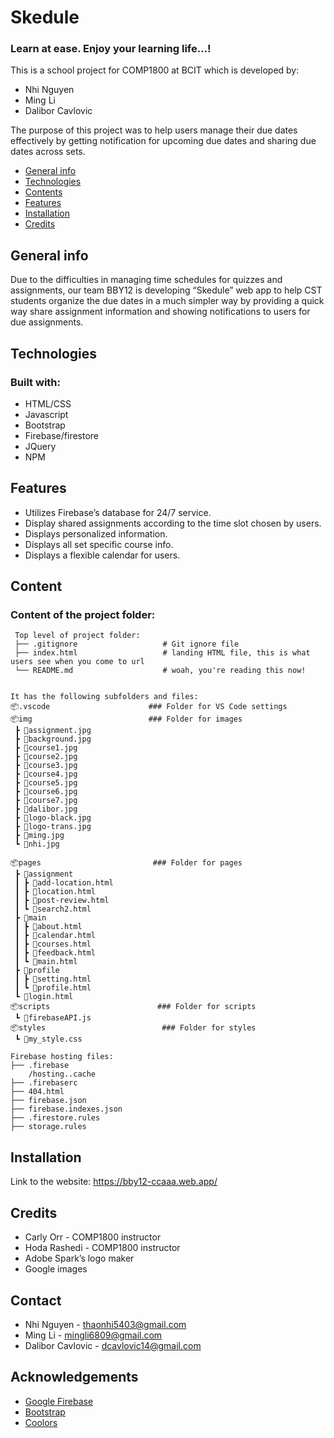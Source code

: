 # Skedule #
### Learn at ease. Enjoy your learning life...! ###
This is a school project for COMP1800 at BCIT which is developed by:
- Nhi Nguyen
- Ming Li
- Dalibor Cavlovic

The purpose of this project was to help users manage their due dates effectively by getting notification for upcoming due dates and sharing due dates across sets.

* [General info](#general-info)
* [Technologies](#technologies)
* [Contents](#content)
* [Features](#features)
* [Installation](#installation)
* [Credits](#credits)

## General info 
Due to the difficulties in managing time schedules for quizzes and assignments, our team BBY12 is developing “Skedule” web app to help CST students organize the due dates in a much simpler way by
providing a quick way share assignment information and showing notifications to users for due assignments.

## Technologies 
### Built with: ###
- HTML/CSS
- Javascript
- Bootstrap
- Firebase/firestore
- JQuery
- NPM

## Features 
- Utilizes Firebase’s database for 24/7 service.
- Display shared assignments according to the time slot chosen by users.
- Displays personalized information.
- Displays all set specific course info.
- Displays a flexible calendar for users.

## Content 
### Content of the project folder: ###

```
 Top level of project folder: 
 ├── .gitignore                   # Git ignore file
 ├── index.html                   # landing HTML file, this is what users see when you come to url
 └── README.md                    # woah, you're reading this now!


It has the following subfolders and files:
📦.vscode                      ### Folder for VS Code settings
📦img                          ### Folder for images
 ┣ 📜assignment.jpg
 ┣ 📜background.jpg
 ┣ 📜course1.jpg
 ┣ 📜course2.jpg
 ┣ 📜course3.jpg
 ┣ 📜course4.jpg
 ┣ 📜course5.jpg
 ┣ 📜course6.jpg
 ┣ 📜course7.jpg
 ┣ 📜dalibor.jpg
 ┣ 📜logo-black.jpg
 ┣ 📜logo-trans.jpg
 ┣ 📜ming.jpg
 ┗ 📜nhi.jpg

📦pages                         ### Folder for pages
 ┣ 📂assignment
 ┃ ┣ 📜add-location.html
 ┃ ┣ 📜location.html
 ┃ ┣ 📜post-review.html
 ┃ ┗ 📜search2.html
 ┣ 📂main
 ┃ ┣ 📜about.html
 ┃ ┣ 📜calendar.html
 ┃ ┣ 📜courses.html
 ┃ ┣ 📜feedback.html
 ┃ ┗ 📜main.html
 ┣ 📂profile
 ┃ ┣ 📜setting.html
 ┃ ┗ 📜profile.html
 ┗ 📜login.html
📦scripts                        ### Folder for scripts
 ┗ 📜firebaseAPI.js
📦styles                          ### Folder for styles
 ┗ 📜my_style.css

Firebase hosting files: 
├── .firebase
	/hosting..cache
├── .firebaserc
├── 404.html
├── firebase.json
├── firebase.indexes.json
├── .firestore.rules
├── storage.rules

```

## Installation 
Link to the website:
https://bby12-ccaaa.web.app/

## Credits 
- Carly Orr - COMP1800 instructor 
- Hoda Rashedi - COMP1800 instructor
- Adobe Spark’s logo maker
- Google images

## Contact 
* Nhi Nguyen - thaonhi5403@gmail.com
* Ming Li - mingli6809@gmail.com
* Dalibor Cavlovic - dcavlovic14@gmail.com

## Acknowledgements 
* <a href="https://firebase.google.com/">Google Firebase</a>
* <a href="https://getbootstrap.com/">Bootstrap</a>
* <a href="https://coolors.co">Coolors</a>
